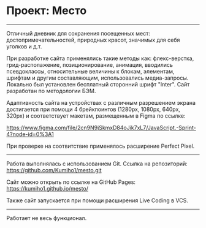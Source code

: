 # Проект: Место
___________________________________

Отличный дневник для сохранения посещенных мест: достопримечательностей, природных красот, значимых для себя уголков и д.т. 

При разработке сайта применялись такие методы как: флекс-верстка, грид-располажение, позиционирование, анимация, вводились псевдоклассы, относительные величины к блокам, элементам, шрифтам и другим составляющим, использовались медиа-запросы. Локально был установлен бесплатный сторонний шрифт "Inter". Сайт разработан по методологии БЭМ.

Адаптивность сайта на устройствах с различным разрешением экрана достигается при помощи 4 брейкпоинтов (1280px, 1080px, 640px, 320px) и соответствует макетам, размещенным в Figma по ссылке: 

https://www.figma.com/file/2cn9N9jSkmxD84oJik7xL7/JavaScript.-Sprint-4?node-id=0%3A1

При проверке на соотвитствие применялось расширение Perfect Pixel.
___________________________________

Работа выполнялась с использованием Git. Ссылка на репозиторий:
https://github.com/Kumiho1/mesto.git

Cайт можно открыть по ссылке на GitHub Pages:
https://kumiho1.github.io/mesto/

Также сайт запускается при помощи расширения Live Coding в VCS.
___________________________________

Работает не весь функционал.
